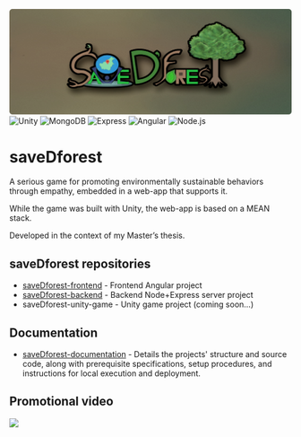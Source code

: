 ![Logo](./assets/logo.png)
![Unity](https://img.shields.io/badge/-Unity-000000?style=flat&logo=unity&logoColor=white)
![MongoDB](https://img.shields.io/badge/-MongoDB-4DB33D?style=flat&logo=mongodb&logoColor=FFFFFF)
![Express](https://img.shields.io/badge/Express-000000?style=flat&logo=express&logoColor=white)
![Angular](https://img.shields.io/badge/Angular-DD0031?style=flat&logo=angular&logoColor=white) 
![Node.js](https://img.shields.io/badge/Node.js-339933?style=flat&logo=node.js&logoColor=white)

# saveDforest

A serious game for promoting environmentally sustainable behaviors through empathy, embedded in a web-app that supports it. 

While the game was built with Unity, the web-app is based on a MEAN stack.

Developed in the context of my Master’s thesis.


## saveDforest repositories 

- [saveDforest-frontend](https://github.com/ricardosantosfc/savedforest-frontend-public) - Frontend Angular project 
- [saveDforest-backend](https://github.com/ricardosantosfc/savedforest-backend-public) - Backend Node+Express server project 
- saveDforest-unity-game - Unity game project (coming soon...)
  
## Documentation

- [saveDforest-documentation](https://ricardosantosfc.github.io/saveDforest-documentation/savedforest_documentation.pdf) - Details the projects' structure and source code, along with prerequisite specifications, setup procedures, and instructions for local execution and deployment.


## Promotional video

[<img src="https://img.youtube.com/vi/HN52uf6e_Y8/0.jpg" width="40%">](https://www.youtube.com/watch?v=HN52uf6e_Y8)
